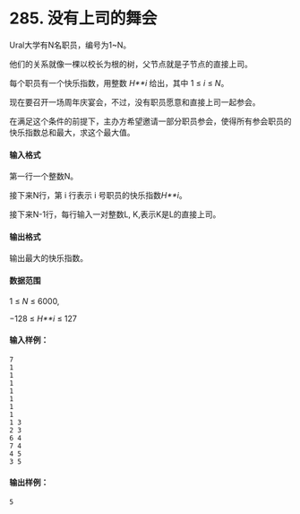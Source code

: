 # 285. 没有上司的舞会

Ural大学有N名职员，编号为1~N。

他们的关系就像一棵以校长为根的树，父节点就是子节点的直接上司。

每个职员有一个快乐指数，用整数 *H**i* 给出，其中 1 ≤ *i* ≤ *N*。

现在要召开一场周年庆宴会，不过，没有职员愿意和直接上司一起参会。

在满足这个条件的前提下，主办方希望邀请一部分职员参会，使得所有参会职员的快乐指数总和最大，求这个最大值。

#### 输入格式

第一行一个整数N。

接下来N行，第 i 行表示 i 号职员的快乐指数*H**i*。

接下来N-1行，每行输入一对整数L, K,表示K是L的直接上司。

#### 输出格式

输出最大的快乐指数。

#### 数据范围

1 ≤ *N* ≤ 6000,

−128 ≤ *H**i* ≤ 127

#### 输入样例：

```
7
1
1
1
1
1
1
1
1 3
2 3
6 4
7 4
4 5
3 5
```

#### 输出样例：

```
5
```